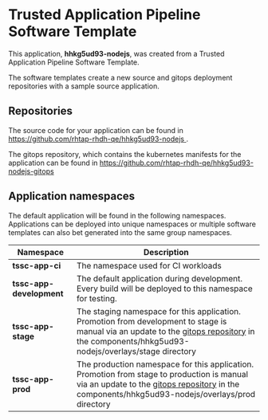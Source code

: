# Trusted Application Pipeline Software Template

This application, **hhkg5ud93-nodejs**, was created from a Trusted Application Pipeline Software Template.

The software templates create a new source and gitops deployment repositories with a sample source application. 

## Repositories

The source code for your application can be found in [https://github.com/rhtap-rhdh-qe/hhkg5ud93-nodejs ](https://github.com/rhtap-rhdh-qe/hhkg5ud93-nodejs ).
 
The gitops repository, which contains the kubernetes manifests for the application can be found in 
[https://github.com/rhtap-rhdh-qe/hhkg5ud93-nodejs-gitops ](https://github.com/rhtap-rhdh-qe/hhkg5ud93-nodejs-gitops ) 

## Application namespaces 

The default application will be found in the following namespaces. Applications can be deployed into unique namespaces or multiple software templates can also bet generated into the same group namespaces.  

|  Namespace   |  Description   |  
| -------- | -------- |
| **tssc-app-ci** | The namespace used for CI workloads |
| **tssc-app-development** | The default application during development. Every build will be deployed to this namespace for testing. |
| **tssc-app-stage** | The staging namespace for this application. Promotion from development to stage is manual via an update to the [gitops repository](https://github.com/rhtap-rhdh-qe/hhkg5ud93-nodejs-gitops ) in the components/hhkg5ud93-nodejs/overlays/stage directory |
| **tssc-app-prod** | The production namespace for this application. Promotion from stage to production is manual via an update to the [gitops repository](https://github.com/rhtap-rhdh-qe/hhkg5ud93-nodejs-gitops ) in the components/hhkg5ud93-nodejs/overlays/prod directory |